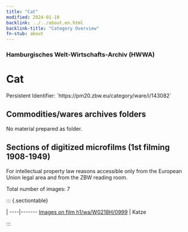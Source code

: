 ```yaml
---
title: "Cat"
modified: 2024-01-19
backlink: ../../about.en.html
backlink-title: "Category Overview"
fn-stub: about
---
```


### Hamburgisches Welt-Wirtschafts-Archiv (HWWA)

# Cat

<div class="hint">Persistent Identifier: `https://pm20.zbw.eu/category/ware/i/143082`</div>







## Commodities/wares archives folders





No material prepared as folder.



<a id="filmsections" />

## Sections of digitized microfilms (1st filming 1908-1949)

<p>For intellectual property law reasons accessible only from the European Union legal area and from the ZBW reading room.</p>



<p>Total number of images: 7</p>




::: {.sectiontable}

 | 
----|-------
<a class="btn" href="https://pm20.zbw.eu/film/h1/wa/W0218H/0999" rel="nofollow">Images on film h1/wa/W0218H/0999</a> | Katze


:::

















